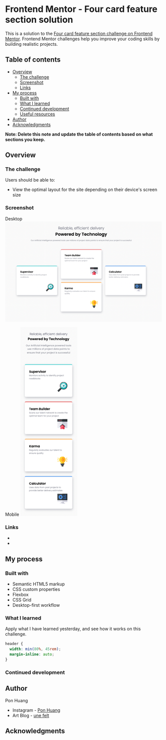 # Frontend Mentor - Four card feature section solution

This is a solution to the [Four card feature section challenge on Frontend Mentor](https://www.frontendmentor.io/challenges/four-card-feature-section-weK1eFYK). Frontend Mentor challenges help you improve your coding skills by building realistic projects.

## Table of contents

- [Overview](#overview)
  - [The challenge](#the-challenge)
  - [Screenshot](#screenshot)
  - [Links](#links)
- [My process](#my-process)
  - [Built with](#built-with)
  - [What I learned](#what-i-learned)
  - [Continued development](#continued-development)
  - [Useful resources](#useful-resources)
- [Author](#author)
- [Acknowledgments](#acknowledgments)

**Note: Delete this note and update the table of contents based on what sections you keep.**

## Overview

### The challenge

Users should be able to:

- View the optimal layout for the site depending on their device's screen size

### Screenshot

Desktop
![](screenshot/desktop.png)

Mobile
![](screenshot/mobile.png)

### Links

- [solution url]: (https://github.com/ponhuang/4-cards-feature)
- [live site url]: (https://ponhuang.github.io/4-cards-feature/)

## My process

### Built with

- Semantic HTML5 markup
- CSS custom properties
- Flexbox
- CSS Grid
- Desktop-first workflow

### What I learned

Apply what I have learned yesterday, and see how it works on this challenge.

```css
header {
  width: min(80%, 45rem);
  margin-inline: auto;
}
```

### Continued development

## Author

Pon Huang

- Instagram - [Pon Huang](https://www.instagram.com/ponhuang/)
- Art Blog - [une felt](https://une722.wordpress.com)

## Acknowledgments
